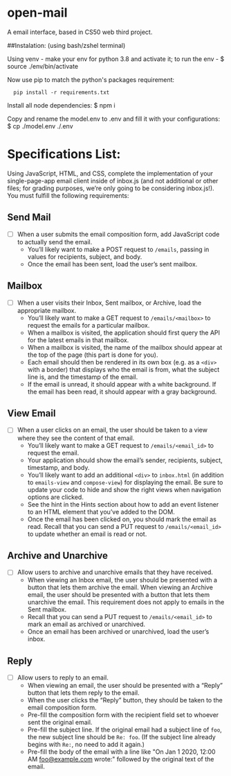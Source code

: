 # open-mail
A email interface, based in CS50 web third project.

##Instalation: (using bash/zshel terminal)

Using venv - make your env for python 3.8 and activate it;
to run the env - $ source ./env/bin/activate

Now use pip to match the python's packages requirement:
```
  pip install -r requirements.txt
```

Install all node dependencies:
$ npm i

Copy and rename the model.env to .env and fill it with your configurations:
$ cp ./model.env ./.env



# Specifications List:

Using JavaScript, HTML, and CSS, complete the implementation of your single-page-app email client inside of inbox.js (and not additional or other files; for grading purposes, we’re only going to be considering inbox.js!). You must fulfill the following requirements:

## Send Mail
- [ ] When a user submits the email composition form, add JavaScript code to actually send the email.
    - You’ll likely want to make a POST request to `/emails`, passing in values for recipients, subject, and body.
    - Once the email has been sent, load the user’s sent mailbox.

## Mailbox
- [ ] When a user visits their Inbox, Sent mailbox, or Archive, load the appropriate mailbox.
    - You’ll likely want to make a GET request to `/emails/<mailbox>` to request the emails for a particular mailbox.
    - When a mailbox is visited, the application should first query the API for the latest emails in that mailbox.
    - When a mailbox is visited, the name of the mailbox should appear at the top of the page (this part is done for you).
    - Each email should then be rendered in its own box (e.g. as a `<div>` with a border) that displays who the email is from, what the subject line is, and the timestamp of the email.
    - If the email is unread, it should appear with a white background. If the email has been read, it should appear with a gray background.

## View Email
- [ ] When a user clicks on an email, the user should be taken to a view where they see the content of that email.
    - You’ll likely want to make a GET request to `/emails/<email_id>` to request the email.
    - Your application should show the email’s sender, recipients, subject, timestamp, and body.
    - You’ll likely want to add an additional `<div>` to `inbox.html` (in addition to `emails-view` and `compose-view`) for displaying the email. Be sure to update your code to hide and show the right views when navigation options are clicked.
    - See the hint in the Hints section about how to add an event listener to an HTML element that you’ve added to the DOM.
    - Once the email has been clicked on, you should mark the email as read. Recall that you can send a PUT request to `/emails/<email_id>` to update whether an email is read or not.

## Archive and Unarchive
- [ ] Allow users to archive and unarchive emails that they have received.
    - When viewing an Inbox email, the user should be presented with a button that lets them archive the email. When viewing an Archive email, the user should be presented with a button that lets them unarchive the email. This requirement does not apply to emails in the Sent mailbox.
    - Recall that you can send a PUT request to `/emails/<email_id>` to mark an email as archived or unarchived.
    - Once an email has been archived or unarchived, load the user’s inbox.

## Reply
- [ ] Allow users to reply to an email.
    - When viewing an email, the user should be presented with a “Reply” button that lets them reply to the email.
    - When the user clicks the “Reply” button, they should be taken to the email composition form.
    - Pre-fill the composition form with the recipient field set to whoever sent the original email.
    - Pre-fill the subject line. If the original email had a subject line of `foo`, the new subject line should be `Re: foo`. (If the subject line already begins with `Re:`, no need to add it again.)
    - Pre-fill the body of the email with a line like "On Jan 1 2020, 12:00 AM foo@example.com wrote:" followed by the original text of the email.
